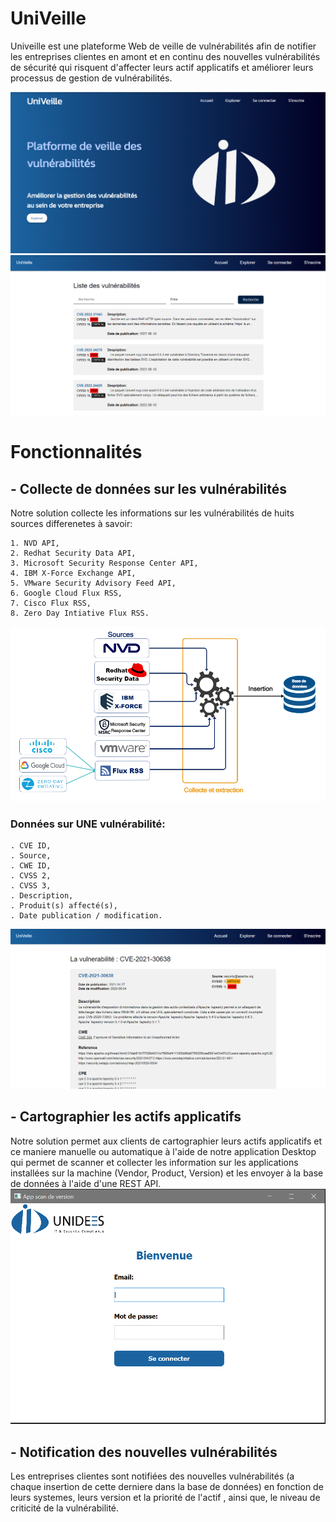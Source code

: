 # UniVeille

Univeille est une plateforme Web de veille de vulnérabilités afin de notifier les entreprises clientes en amont et en continu des nouvelles vulnérabilités de sécurité qui risquent d'affecter leurs actif applicatifs et améliorer leurs processus de gestion de vulnérabilités.

![Schema_image](images/presentative1.png)
![Schema_image](images/explorer.png)

# Fonctionnalités 

## - Collecte de données sur les vulnérabilités
Notre solution collecte les informations sur les vulnérabilités de huits sources differenetes à savoir:

  	1. NVD API,
    2. Redhat Security Data API,
    3. Microsoft Security Response Center API,
    4. IBM X-Force Exchange API,
    5. VMware Security Advisory Feed API,
    6. Google Cloud Flux RSS,
    7. Cisco Flux RSS,
    8. Zero Day Intiative Flux RSS.
   
   ![Schema_image](images/source.png)
   
  ### Données sur UNE vulnérabilité:
    . CVE ID,
    . Source,
    . CWE ID,
    . CVSS 2,
    . CVSS 3,
    . Description,
    . Produit(s) affecté(s),
    . Date publication / modification.
    
   ![Schema_image](images/explorer2.png)

## - Cartographier les actifs applicatifs 
Notre solution permet aux clients de cartographier leurs actifs applicatifs et ce maniere manuelle ou automatique à l'aide de notre application Desktop qui permet de scanner et collecter les information sur les applications installées sur la machine (Vendor, Product, Version) et les envoyer à la base de données à l'aide d'une REST API.
![Schema_image](images/loginapp.png)


## - Notification des nouvelles vulnérabilités 
Les entreprises clientes sont notifiées des nouvelles vulnérabilités (a chaque insertion de cette derniere dans la base de données) en fonction de leurs systemes, leurs version et la priorité de l'actif , ainsi que, le niveau de criticité de la vulnérabilité. 




